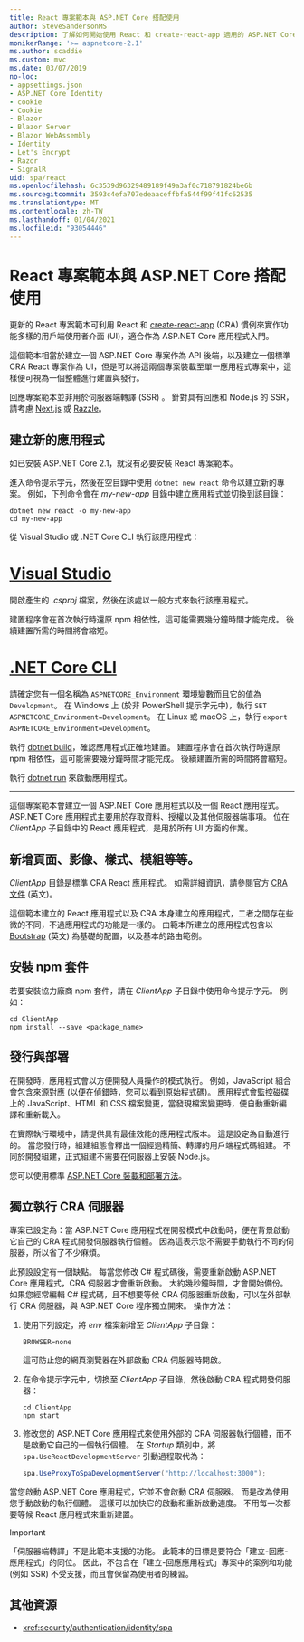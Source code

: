 ```yaml
---
title: React 專案範本與 ASP.NET Core 搭配使用
author: SteveSandersonMS
description: 了解如何開始使用 React 和 create-react-app 適用的 ASP.NET Core 單頁應用程式 (SPA) 專案範本。
monikerRange: '>= aspnetcore-2.1'
ms.author: scaddie
ms.custom: mvc
ms.date: 03/07/2019
no-loc:
- appsettings.json
- ASP.NET Core Identity
- cookie
- Cookie
- Blazor
- Blazor Server
- Blazor WebAssembly
- Identity
- Let's Encrypt
- Razor
- SignalR
uid: spa/react
ms.openlocfilehash: 6c3539d96329489189f49a3af0c718791824be6b
ms.sourcegitcommit: 3593c4efa707edeaaceffbfa544f99f41fc62535
ms.translationtype: MT
ms.contentlocale: zh-TW
ms.lasthandoff: 01/04/2021
ms.locfileid: "93054446"
---
```

# <a name="use-the-react-project-template-with-aspnet-core"></a>React 專案範本與 ASP.NET Core 搭配使用

更新的 React 專案範本可利用 React 和 [create-react-app](https://github.com/facebookincubator/create-react-app) (CRA) 慣例來實作功能多樣的用戶端使用者介面 (UI)，適合作為 ASP.NET Core 應用程式入門。

這個範本相當於建立一個 ASP.NET Core 專案作為 API 後端，以及建立一個標準 CRA React 專案作為 UI，但是可以將這兩個專案裝載至單一應用程式專案中，這樣便可視為一個整體進行建置與發行。

回應專案範本並非用於伺服器端轉譯 (SSR) 。 針對具有回應和 Node.js 的 SSR，請考慮 [Next.js](https://github.com/zeit/next.js/) 或 [Razzle](https://github.com/jaredpalmer/razzle)。

## <a name="create-a-new-app"></a>建立新的應用程式

如已安裝 ASP.NET Core 2.1，就沒有必要安裝 React 專案範本。

進入命令提示字元，然後在空目錄中使用 `dotnet new react` 命令以建立新的專案。 例如，下列命令會在 *my-new-app* 目錄中建立應用程式並切換到該目錄：

```dotnetcli
dotnet new react -o my-new-app
cd my-new-app
```

從 Visual Studio 或 .NET Core CLI 執行該應用程式：

# <a name="visual-studio"></a>[Visual Studio](#tab/visual-studio)

開啟產生的 *.csproj* 檔案，然後在該處以一般方式來執行該應用程式。

建置程序會在首次執行時還原 npm 相依性，這可能需要幾分鐘時間才能完成。 後續建置所需的時間將會縮短。

# <a name="net-core-cli"></a>[.NET Core CLI](#tab/netcore-cli)

請確定您有一個名稱為 `ASPNETCORE_Environment` 環境變數而且它的值為 `Development`。 在 Windows 上 (於非 PowerShell 提示字元中)，執行 `SET ASPNETCORE_Environment=Development`。 在 Linux 或 macOS 上，執行 `export ASPNETCORE_Environment=Development`。

執行 [dotnet build](/dotnet/core/tools/dotnet-build)，確認應用程式正確地建置。 建置程序會在首次執行時還原 npm 相依性，這可能需要幾分鐘時間才能完成。 後續建置所需的時間將會縮短。

執行 [dotnet run](/dotnet/core/tools/dotnet-run) 來啟動應用程式。

---

這個專案範本會建立一個 ASP.NET Core 應用程式以及一個 React 應用程式。 ASP.NET Core 應用程式主要用於存取資料、授權以及其他伺服器端事項。 位在 *ClientApp* 子目錄中的 React 應用程式，是用於所有 UI 方面的作業。

## <a name="add-pages-images-styles-modules-etc"></a>新增頁面、影像、樣式、模組等等。

*ClientApp* 目錄是標準 CRA React 應用程式。 如需詳細資訊，請參閱官方 [CRA 文件](https://create-react-app.dev/docs/getting-started/) \(英文\)。

這個範本建立的 React 應用程式以及 CRA 本身建立的應用程式，二者之間存在些微的不同，不過應用程式的功能是一樣的。 由範本所建立的應用程式包含以 [Bootstrap](https://getbootstrap.com/) \(英文\) 為基礎的配置，以及基本的路由範例。

## <a name="install-npm-packages"></a>安裝 npm 套件

若要安裝協力廠商 npm 套件，請在 *ClientApp* 子目錄中使用命令提示字元。 例如：

```console
cd ClientApp
npm install --save <package_name>
```

## <a name="publish-and-deploy"></a>發行與部署

在開發時，應用程式會以方便開發人員操作的模式執行。 例如，JavaScript 組合會包含來源對應 (以便在偵錯時，您可以看到原始程式碼)。 應用程式會監控磁碟上的 JavaScript、HTML 和 CSS 檔案變更，當發現檔案變更時，便自動重新編譯和重新載入。

在實際執行環境中，請提供具有最佳效能的應用程式版本。 這是設定為自動進行的。 當您發行時，組建組態會釋出一個經過精簡、轉譯的用戶端程式碼組建。 不同於開發組建，正式組建不需要在伺服器上安裝 Node.js。

您可以使用標準 [ASP.NET Core 裝載和部署方法](xref:host-and-deploy/index)。

## <a name="run-the-cra-server-independently"></a>獨立執行 CRA 伺服器

專案已設定為：當 ASP.NET Core 應用程式在開發模式中啟動時，便在背景啟動它自己的 CRA 程式開發伺服器執行個體。 因為這表示您不需要手動執行不同的伺服器，所以省了不少麻煩。

此預設設定有一個缺點。 每當您修改 C# 程式碼後，需要重新啟動 ASP.NET Core 應用程式，CRA 伺服器才會重新啟動。 大約幾秒鐘時間，才會開始備份。 如果您經常編輯 C# 程式碼，且不想要等候 CRA 伺服器重新啟動，可以在外部執行 CRA 伺服器，與 ASP.NET Core 程序獨立開來。 操作方法：

1. 使用下列設定，將 *env* 檔案新增至 *ClientApp* 子目錄：

    ```
    BROWSER=none
    ```

    這可防止您的網頁瀏覽器在外部啟動 CRA 伺服器時開啟。

2. 在命令提示字元中，切換至 *ClientApp* 子目錄，然後啟動 CRA 程式開發伺服器：

    ```console
    cd ClientApp
    npm start
    ```

3. 修改您的 ASP.NET Core 應用程式來使用外部的 CRA 伺服器執行個體，而不是啟動它自己的一個執行個體。 在 *Startup* 類別中，將 `spa.UseReactDevelopmentServer` 引動過程取代為：

    ```csharp
    spa.UseProxyToSpaDevelopmentServer("http://localhost:3000");
    ```

當您啟動 ASP.NET Core 應用程式，它並不會啟動 CRA 伺服器。 而是改為使用您手動啟動的執行個體。 這樣可以加快它的啟動和重新啟動速度。 不用每一次都要等候 React 應用程式來重新建置。

> [!IMPORTANT]
> 「伺服器端轉譯」不是此範本支援的功能。 此範本的目標是要符合「建立-回應-應用程式」的同位。 因此，不包含在「建立-回應應用程式」專案中的案例和功能 (例如 SSR) 不受支援，而且會保留為使用者的練習。

## <a name="additional-resources"></a>其他資源

* <xref:security/authentication/identity/spa>
